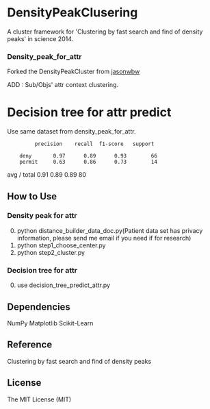 # DensityPeakClusering

A cluster framework for 'Clustering by fast search and find of density peaks' in science 2014.
### Density_peak_for_attr
Forked the DensityPeakCluster from [jasonwbw](https://github.com/jasonwbw/DensityPeakCluster)


ADD : Sub/Objs' attr context clustering.

# Decision tree for attr predict
Use same dataset from density_peak_for_attr.

             precision    recall  f1-score   support

        deny       0.97      0.89      0.93        66
        permit     0.63      0.86      0.73        14

avg / total       0.91      0.89      0.89        80

## How to Use
### Density peak for attr
  0. python distance_builder_data_doc.py(Patient data set has privacy information, please send me email if you need if for research)
  1. python step1_choose_center.py
  2. python step2_cluster.py
### Decision tree for attr
  0. use decision_tree_predict_attr.py
 
## Dependencies
NumPy Matplotlib Scikit-Learn
## Reference
Clustering by fast search and find of density peaks
## License
The MIT License (MIT)

